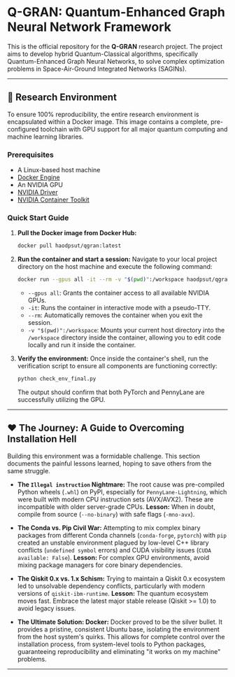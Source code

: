 # Q-GRAN: Quantum-Enhanced Graph Neural Network Framework

This is the official repository for the **Q-GRAN** research project. The project aims to develop hybrid Quantum-Classical algorithms, specifically Quantum-Enhanced Graph Neural Networks, to solve complex optimization problems in Space-Air-Ground Integrated Networks (SAGINs).

---

## 🔬 Research Environment

To ensure 100% reproducibility, the entire research environment is encapsulated within a Docker image. This image contains a complete, pre-configured toolchain with GPU support for all major quantum computing and machine learning libraries.

### Prerequisites
- A Linux-based host machine
- [Docker Engine](https://docs.docker.com/engine/install/)
- An NVIDIA GPU
- [NVIDIA Driver](https://www.nvidia.com/Download/index.aspx)
- [NVIDIA Container Toolkit](https://docs.nvidia.com/datacenter/cloud-native/container-toolkit/latest/install-guide.html)

### Quick Start Guide

1.  **Pull the Docker image from Docker Hub:**
    ```bash
    docker pull haodpsut/qgran:latest
    ```

2.  **Run the container and start a session:**
    Navigate to your local project directory on the host machine and execute the following command:
    ```bash
    docker run --gpus all -it --rm -v "$(pwd)":/workspace haodpsut/qgran:latest /bin/bash
    ```
    - `--gpus all`: Grants the container access to all available NVIDIA GPUs.
    - `-it`: Runs the container in interactive mode with a pseudo-TTY.
    - `--rm`: Automatically removes the container when you exit the session.
    - `-v "$(pwd)":/workspace`: Mounts your current host directory into the `/workspace` directory inside the container, allowing you to edit code locally and run it inside the container.

3.  **Verify the environment:**
    Once inside the container's shell, run the verification script to ensure all components are functioning correctly:
    ```bash
    python check_env_final.py
    ```
    The output should confirm that both PyTorch and PennyLane are successfully utilizing the GPU.

---

## ❤️ The Journey: A Guide to Overcoming Installation Hell

Building this environment was a formidable challenge. This section documents the painful lessons learned, hoping to save others from the same struggle.

*   **The `Illegal instruction` Nightmare:** The root cause was pre-compiled Python wheels (`.whl`) on PyPI, especially for `PennyLane-Lightning`, which were built with modern CPU instruction sets (AVX/AVX2). These are incompatible with older server-grade CPUs. **Lesson:** When in doubt, compile from source (`--no-binary`) with safe flags (`-mno-avx`).

*   **The Conda vs. Pip Civil War:** Attempting to mix complex binary packages from different Conda channels (`conda-forge`, `pytorch`) with `pip` created an unstable environment plagued by low-level C++ library conflicts (`undefined symbol` errors) and CUDA visibility issues (`CUDA available: False`). **Lesson:** For complex GPU environments, avoid mixing package managers for core binary dependencies.

*   **The Qiskit 0.x vs. 1.x Schism:** Trying to maintain a Qiskit 0.x ecosystem led to unsolvable dependency conflicts, particularly with modern versions of `qiskit-ibm-runtime`. **Lesson:** The quantum ecosystem moves fast. Embrace the latest major stable release (Qiskit >= 1.0) to avoid legacy issues.

*   **The Ultimate Solution: Docker:** Docker proved to be the silver bullet. It provides a pristine, consistent Ubuntu base, isolating the environment from the host system's quirks. This allows for complete control over the installation process, from system-level tools to Python packages, guaranteeing reproducibility and eliminating "it works on my machine" problems.

---
